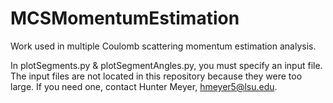 # MCSMomentumEstimation
Work used in multiple Coulomb scattering momentum estimation analysis.

In plotSegments.py & plotSegmentAngles.py, you must specify an input file.  The input files are not located in this repository because they were too large.
If you need one, contact Hunter Meyer, hmeyer5@lsu.edu.
